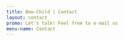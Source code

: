 ```yaml
---
title: Bow-Child | Contact
layout: contact
promo: Let's talk! Feel free to e-mail us
menu-name: Contact
---
```


